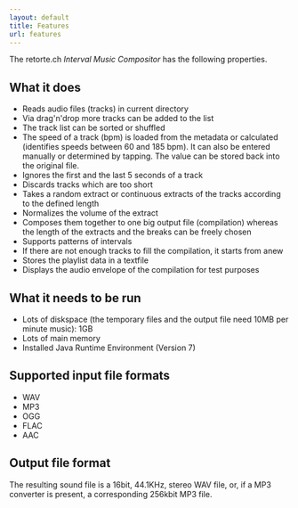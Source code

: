 ```yaml
---
layout: default
title: Features
url: features
---
```


The retorte.ch *Interval Music Compositor* has the following properties.

## What it does

* Reads audio files (tracks) in current directory
* Via drag'n'drop more tracks can be added to the list
* The track list can be sorted or shuffled
* The speed of a track (bpm) is loaded from the metadata or calculated (identifies speeds between 60 and 185 bpm). It can also be entered manually or determined by tapping. The value can be stored back into the original file.
* Ignores the first and the last 5 seconds of a track
* Discards tracks which are too short
* Takes a random extract or continuous extracts of the tracks according to the defined length
* Normalizes the volume of the extract
* Composes them together to one big output file (compilation) whereas the length of the extracts and the breaks can be freely chosen
* Supports patterns of intervals
* If there are not enough tracks to fill the compilation, it starts from anew
* Stores the playlist data in a textfile
* Displays the audio envelope of the compilation for test purposes

## What it needs to be run

* Lots of diskspace (the temporary files and the output file need 10MB per minute music): 1GB
* Lots of main memory
* Installed Java Runtime Environment (Version 7)

## Supported input file formats

* WAV
* MP3
* OGG
* FLAC
* AAC

## Output file format
The resulting sound file is a 16bit, 44.1KHz, stereo WAV file, or, if a MP3 converter is present, a corresponding 256kbit MP3 file.
